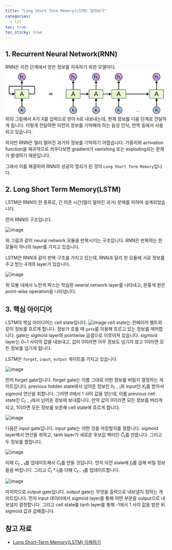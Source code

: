 ```yaml
---
title: "Long Short Term Memory(LSTM) 알아보기"
categories:
  - til
toc: true
toc_sticky: true
---
```



## 1. Recurrent Neural Network(RNN)
RNN은 이전 단계에서 얻은 정보를 지속하기 위한 모델이다. 
![image](assets/img/rnn.png)
위의 그림에서 A가 X를 입력으로 받아 h로 내보내는데, 현재 정보를 다음 단계로 전달하게 됩니다. 이렇게 전달하면 이전의 정보를 기억해야 하는 음성 인식, 번역 등에서 사용되고 있습니다.

하지만 RNN은 멀리 떨어진 과거의 정보를 기억하기 어렵습니다. 가중치와 activation function을 재귀적으로 씌우다보면 gradient가 vanishing 또는 exploding되는 문제가 발생하기 때문입니다.

그래서 이를 해결하여 RNN의 성공의 열쇠가 된 것이 `Long Short Term Memory`입니다.

## 2. Long Short Term Memory(LSTM)
LSTM은 RNN의 한 종류로, 긴 의존 시간(멀리 떨어진 과거) 문제를 피하여 설계되었습니다.

먼저 RNN의 구조입니다. 

![image](rnn-structure.png)

위 그림과 같이 neural network 모듈을 반복시키는 구조입니다. RNN은 반복하는 한 모듈이 하나의 layer를 가지고 있습니다.

LSTM은 RNN과 같이 반복 구조를 가지고 있는데, RNN과 달리 한 모듈에 서로 정보를 주고 받는 4개의 layer가 있습니다.

![image](lstm.png)

위 모듈 내에서 노란색 박스는 학습된 newral network layer를 나타내고, 분홍색 원은 point-wise operation을 나타냅니다.


## 3. 핵심 아이디어
LSTM의 핵심 아이디어는 cell state입니다. 
![image](lstm-cell-state.png)
cell state는 컨베이어 벨트와 같이 정보를 흐르게 합니다. 정보가 흐를 때 `gate`를 이용해 흐르고 있는 정보를 제어합니다. gate는 sigmoid layer와 pointwise 곱셈으로 이루어져 있습니다. sigmoid layer는 0~1 사이의 값을 내보내고, 값이 0이라면 아무 정보도 넘기지 않고 1이라면 모든 정보를 넘기게 됩니다.

LSTM은 `forget`, `input`, `output` 게이트를 가지고 있습니다.

![image](lstm-forget.png)

먼저 forget gate입니다. forget gate는 이름 그대로 어떤 정보를 버릴지 결정하는 게이트입니다. previous hidden state에서 넘어온 정보인 $h_{t-1}$와 input인 $X_{t}$를 받아서 sigmoid 연산을 취합니다. 그러면 0에서 1 사이 값을 얻는데, 이를 previous cell state인 $C_{t-1}$에서 넘어온 정보에 보내줍니다. 만약 값이 0이라면 모든 정보를 버리게 되고, 1이라면 모든 정보를 보존해 cell state에 흐르게 합니다.

![image](lstm-input.png)

다음은 input gate입니다. input gate는 어떤 것을 저장할지를 정합니다. sigmoid layer에서 연산을 취하고, tanh layer가 새로운 후보값 벡터인 $\tilde{C}_{t}$를 만듭니다. 그리고 두 정보를 합칩니다.

![image](lstm-update.png)

이제 $C_{t-1}$를 업데이트해서 $C_{t}$를 만들 것입니다. 먼저 이전 state에 $f_t$를 곱해 버릴 정보들을 버립니다. 그리고 $\tilde{C}_{t} * i_t$를 더해 $C_{t-1}$를 업데이트합니다.

![image](lstm-output.png)

마지막으로 output gate입니다. output gate는 무엇을 출력으로 내보낼지 정하는 게이트입니다. 먼저 input 데이터에서 sigmoid layer를 통해 어떤 부분을 output으로 내보낼지 결정합니다. 그리고 cell state를 tanh layer를 통해 -1에서 1 사이 값을 받은 뒤 sigmoid 값과 곱해줍니다.


## 참고 자료
- [Long Short-Term Memory(LSTM) 이해하기](https://dgkim5360.tistory.com/entry/understanding-long-short-term-memory-lstm-kr)